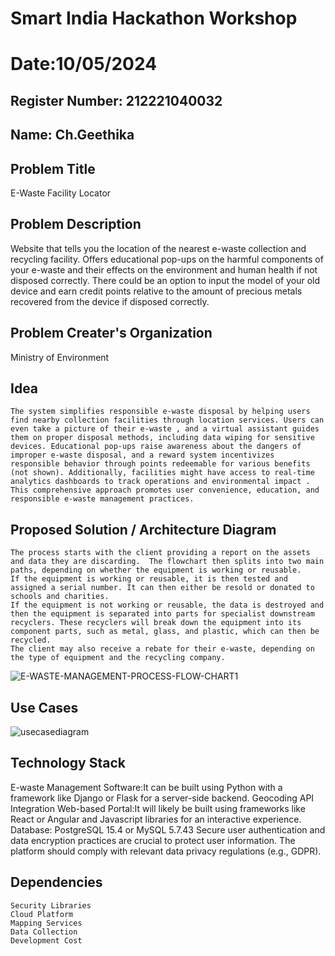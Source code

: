 # Smart India Hackathon Workshop
# Date:10/05/2024
## Register Number: 212221040032
## Name: Ch.Geethika
## Problem Title
E-Waste Facility Locator
## Problem Description
Website that tells you the location of the nearest e-waste collection and recycling facility. Offers educational pop-ups on the harmful components of your e-waste and their effects on the environment and human health if not disposed correctly. There could be an option to input the model of your old device and earn credit points relative to the amount of precious metals recovered from the device if disposed correctly.
## Problem Creater's Organization
Ministry of Environment

## Idea
```
The system simplifies responsible e-waste disposal by helping users find nearby collection facilities through location services. Users can even take a picture of their e-waste , and a virtual assistant guides them on proper disposal methods, including data wiping for sensitive devices. Educational pop-ups raise awareness about the dangers of improper e-waste disposal, and a reward system incentivizes responsible behavior through points redeemable for various benefits (not shown). Additionally, facilities might have access to real-time analytics dashboards to track operations and environmental impact . This comprehensive approach promotes user convenience, education, and responsible e-waste management practices.
```

## Proposed Solution / Architecture Diagram
```
The process starts with the client providing a report on the assets and data they are discarding.  The flowchart then splits into two main paths, depending on whether the equipment is working or reusable.
If the equipment is working or reusable, it is then tested and assigned a serial number. It can then either be resold or donated to schools and charities.
If the equipment is not working or reusable, the data is destroyed and then the equipment is separated into parts for specialist downstream recyclers. These recyclers will break down the equipment into its component parts, such as metal, glass, and plastic, which can then be recycled.
The client may also receive a rebate for their e-waste, depending on the type of equipment and the recycling company.
```
![E-WASTE-MANAGEMENT-PROCESS-FLOW-CHART1](https://github.com/chgeethika/SIHPS/assets/142209368/1f2ec7eb-6025-47db-b9f0-058e953186d1)


## Use Cases
![usecasediagram](https://github.com/chgeethika/SIHPS/assets/142209368/bbca1127-007d-4564-9dee-36f21382f172)



## Technology Stack
E-waste Management Software:It can be built using Python with a framework like Django or Flask for a server-side backend.
Geocoding API Integration
Web-based Portal:It will likely be built using frameworks like React or Angular and Javascript libraries for an interactive experience.
Database: PostgreSQL 15.4 or MySQL 5.7.43 
Secure user authentication and data encryption practices are crucial to protect user information.
The platform should comply with relevant data privacy regulations (e.g., GDPR).
## Dependencies
```
Security Libraries
Cloud Platform
Mapping Services
Data Collection
Development Cost
```
